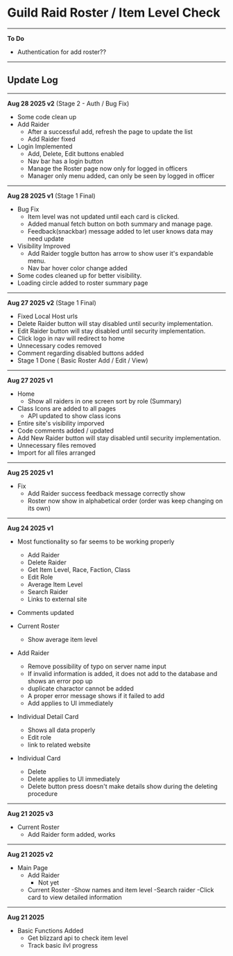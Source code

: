 # Guild Raid Roster / Item Level Check

---

**To Do**
- Authentication for add roster??

---

## Update Log

---

**Aug 28 2025 v2** (Stage 2 - Auth / Bug Fix)
- Some code clean up
- Add Raider
    - After a successful add, refresh the page to update the list
    - Add Raider fixed
- Login Implemented
    - Add, Delete, Edit buttons enabled
    - Nav bar has a login button
    - Manage the Roster page now only for logged in officers
    - Manager only menu added, can only be seen by logged in officer

---

**Aug 28 2025 v1** (Stage 1 Final)
- Bug Fix
    - Item level was not updated until each card is clicked. 
    - Added manual fetch button on both summary and manage page.
    - Feedback(snackbar) message added to let user knows data may need update
- Visibility Improved
    - Add Raider toggle button has arrow to show user it's expandable menu.
    - Nav bar hover color change added
- Some codes cleaned up for better visibility.
- Loading circle added to roster summary page

---

**Aug 27 2025 v2** (Stage 1 Final)
- Fixed Local Host urls
- Delete Raider button will stay disabled until security implementation. 
- Edit Raider button will stay disabled until security implementation. 
- Click logo in nav will redirect to home
- Unnecessary codes removed
- Comment regarding disabled buttons added
- Stage 1 Done ( Basic Roster Add / Edit / View)

---

**Aug 27 2025 v1**
- Home
    - Show all raiders in one screen sort by role (Summary)
- Class Icons are added to all pages
    - API updated to show class icons
- Entire site's visibility imporved
- Code comments added / updated
- Add New Raider button will stay disabled until security implementation. 
- Unnecessary files removed
- Import for all files arranged

---

**Aug 25 2025 v1**
- Fix
    - Add Raider success feedback message correctly show
    - Roster now show in alphabetical order (order was keep changing on its own)


---

**Aug 24 2025 v1**
- Most functionality so far seems to be working properly
    - Add Raider
    - Delete Raider
    - Get Item Level, Race, Faction, Class
    - Edit Role
    - Average Item Level
    - Search Raider
    - Links to external site

- Comments updated
- Current Roster
    - Show average item level
- Add Raider
    - Remove possibility of typo on server name input
    - If invalid information is added, it does not add to the database and shows an error pop up
    - duplicate charactor cannot be added
    - A proper error message shows if it failed to add
    - Add applies to UI immediately
- Individual Detail Card
    - Shows all data properly
    - Edit role
    - link to related website
- Individual Card
    - Delete
    - Delete applies to UI immediately
    - Delete button press doesn't make details show during the deleting procedure

---

**Aug 21 2025 v3**
- Current Roster
    - Add Raider form added, works

---

**Aug 21 2025 v2**
- Main Page
    - Add Raider
        - Not yet
    - Current Roster
        -Show names and item level
        -Search raider
        -Click card to view detailed information

---

**Aug 21 2025**
- Basic Functions Added
    - Get blizzard api to check item level
    - Track basic ilvl progress
